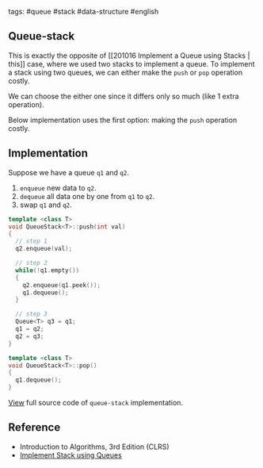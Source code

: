 tags: #queue #stack #data-structure #english

## Queue-stack
This is exactly the opposite of [[201016 Implement a Queue using Stacks | this]] case, where we used two stacks to implement a queue.
To implement a stack using two queues, we can either make the `push` or `pop` operation costly.

We can choose the either one since it differs only so much (like 1 extra operation). 

Below implementation uses the first option: making the `push` operation costly.

## Implementation
Suppose we have a queue `q1` and `q2`. 
1. `enqueue` new data to `q2`.
2. `dequeue` all data one by one from `q1` to `q2`.
3. swap `q1` and `q2`.

```cpp
template <class T>
void QueueStack<T>::push(int val)
{
  // step 1
  q2.enqueue(val);

  // step 2
  while(!q1.empty())
  {
    q2.enqueue(q1.peek());
    q1.dequeue();
  }

  // step 3
  Queue<T> q3 = q1;
  q1 = q2;
  q2 = q3;
}

template <class T>
void QueueStack<T>::pop()
{
  q1.dequeue();
}
```

[View](https://github.com/jioneeu/ds-algo/blob/master/queue/queuestack/queuestack.hpp) full source code of `queue-stack` implementation.

## Reference
- Introduction to Algorithms, 3rd Edition (CLRS)
- [Implement Stack using Queues](https://www.geeksforgeeks.org/implement-stack-using-queue/)